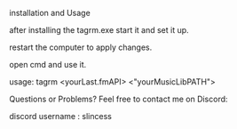 installation and Usage

after installing the tagrm.exe start it and set it up.

restart the computer to apply changes.

open cmd and use it.

usage:
tagrm <yourLast.fmAPI> <"yourMusicLibPATH">

Questions or Problems?
Feel free to contact me on Discord:

discord username : slincess
